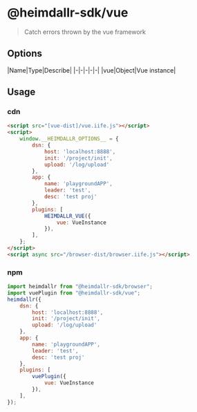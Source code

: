 # @heimdallr-sdk/vue

> Catch errors thrown by the vue framework

## Options

|Name|Type|Describe|
|-|-|-|-|-|
|vue|Object|Vue instance|

## Usage

### cdn

```html
<script src="[vue-dist]/vue.iife.js"></script>
<script>
    window.__HEIMDALLR_OPTIONS__ = {
        dsn: {
            host: 'localhost:8888',
            init: '/project/init',
            upload: '/log/upload'
        },
        app: {
            name: 'playgroundAPP',
            leader: 'test',
            desc: 'test proj'
        },
        plugins: [
            HEIMDALLR_VUE({
                vue: VueInstance
            }),
        ],
    };
</script>
<script async src="/browser-dist/browser.iife.js"></script>
```

### npm

```js
import heimdallr from "@heimdallr-sdk/browser";
import vuePlugin from "@heimdallr-sdk/vue";
heimdallr({
    dsn: {
        host: 'localhost:8888',
        init: '/project/init',
        upload: '/log/upload'
    },
    app: {
        name: 'playgroundAPP',
        leader: 'test',
        desc: 'test proj'
    },
    plugins: [
        vuePlugin({
            vue: VueInstance
        }),
    ],
});
```
